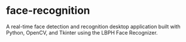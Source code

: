 # face-recognition
A real-time face detection and recognition desktop application built with Python, OpenCV, and Tkinter using the LBPH Face Recognizer.
